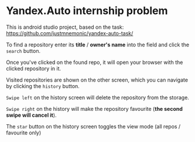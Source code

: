 # Yandex.Auto internship problem


This is android studio project, based on the task: https://github.com/justmnemonic/yandex-auto-task/

To find a repository enter its **title** / **owner's name** into the field and click the `search` button.

Once you've clicked on the found repo, it will open your browser with the clicked repository in it.

Visited repositories are shown on the other screen, which you can navigate by clicking the `history` button.

`Swipe left` on the history screen will delete the repository from the storage.

`Swipe right` on the history will make the repository favourite (**the second swipe will cancel it**).

The `star` button on the history screen toggles the view mode (all repos / favourite only)
